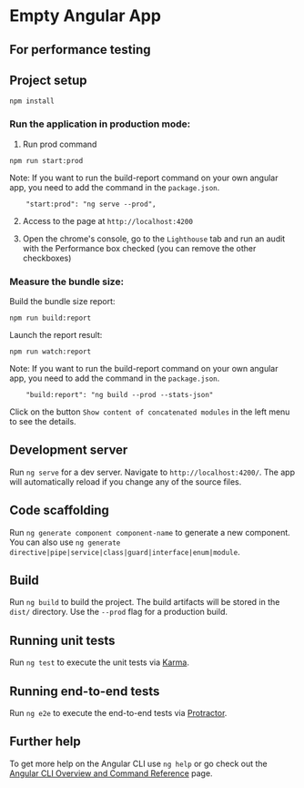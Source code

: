 # Empty Angular App

## For performance testing 

## Project setup
```
npm install
```

### Run the application in production mode:

1) Run prod command
```
npm run start:prod
```

Note: If you want to run the build-report command on your own angular app, you need to add the command in the `package.json`.
```
    "start:prod": "ng serve --prod",
```

2) Access to the page at `http://localhost:4200`

5) Open the chrome's console, go to the `Lighthouse` tab and run an audit with the Performance box checked (you can remove the other checkboxes)

### Measure the bundle size:

Build the bundle size report:
```
npm run build:report
```

Launch the report result:
```
npm run watch:report
```

Note: If you want to run the build-report command on your own angular app, you need to add the command in the `package.json`.
```
    "build:report": "ng build --prod --stats-json"
```

Click on the button `Show content of concatenated modules` in the left menu to see the details.

## Development server

Run `ng serve` for a dev server. Navigate to `http://localhost:4200/`. The app will automatically reload if you change any of the source files.

## Code scaffolding

Run `ng generate component component-name` to generate a new component. You can also use `ng generate directive|pipe|service|class|guard|interface|enum|module`.

## Build

Run `ng build` to build the project. The build artifacts will be stored in the `dist/` directory. Use the `--prod` flag for a production build.

## Running unit tests

Run `ng test` to execute the unit tests via [Karma](https://karma-runner.github.io).

## Running end-to-end tests

Run `ng e2e` to execute the end-to-end tests via [Protractor](http://www.protractortest.org/).

## Further help

To get more help on the Angular CLI use `ng help` or go check out the [Angular CLI Overview and Command Reference](https://angular.io/cli) page.